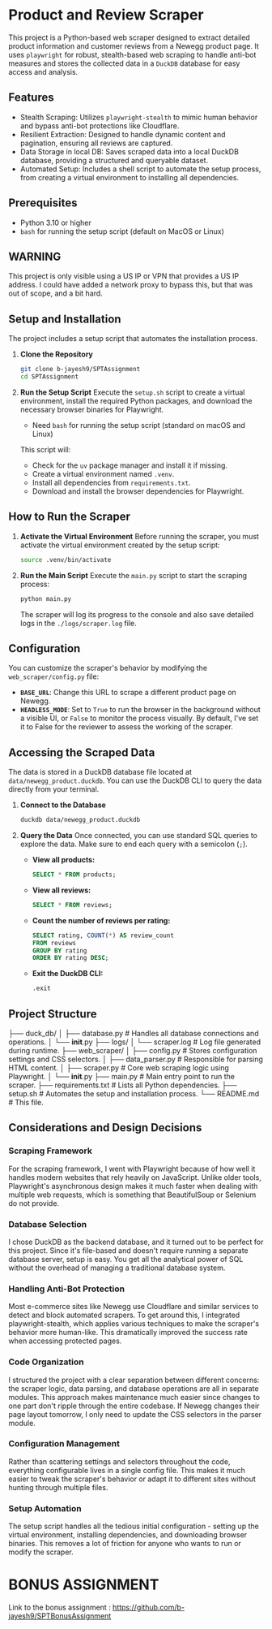 # Product and Review Scraper

This project is a Python-based web scraper designed to extract detailed product information and customer reviews from a Newegg product page. It uses `playwright` for robust, stealth-based web scraping to handle anti-bot measures and stores the collected data in a `DuckDB` database for easy access and analysis.

## Features

- Stealth Scraping: Utilizes `playwright-stealth` to mimic human behavior and bypass anti-bot protections like Cloudflare.
- Resilient Extraction: Designed to handle dynamic content and pagination, ensuring all reviews are captured.
- Data Storage in local DB: Saves scraped data into a local DuckDB database, providing a structured and queryable dataset.
- Automated Setup: Includes a shell script to automate the setup process, from creating a virtual environment to installing all dependencies.

## Prerequisites

- Python 3.10 or higher
- `bash` for running the setup script (default on MacOS or Linux)

## WARNING 
This project is only visible using a US IP or VPN that provides a US IP address. I could have added a network proxy to bypass this, but that was out of scope, and a bit hard.

## Setup and Installation

The project includes a setup script that automates the installation process.

1.  **Clone the Repository**
    ```bash
    git clone b-jayesh9/SPTAssignment
    cd SPTAssignment
    ```

2.  **Run the Setup Script**
    Execute the `setup.sh` script to create a virtual environment, install the required Python packages, and download the necessary browser binaries for Playwright.
    - Need `bash` for running the setup script (standard on macOS and Linux)

    This script will:
    - Check for the `uv` package manager and install it if missing.
    - Create a virtual environment named `.venv`.
    - Install all dependencies from `requirements.txt`.
    - Download and install the browser dependencies for Playwright.

## How to Run the Scraper

1.  **Activate the Virtual Environment**
    Before running the scraper, you must activate the virtual environment created by the setup script:
    ```bash
    source .venv/bin/activate
    ```

2.  **Run the Main Script**
    Execute the `main.py` script to start the scraping process:
    ```bash
    python main.py
    ```
    The scraper will log its progress to the console and also save detailed logs in the `./logs/scraper.log` file.

## Configuration

You can customize the scraper's behavior by modifying the `web_scraper/config.py` file:

- **`BASE_URL`**: Change this URL to scrape a different product page on Newegg.
- **`HEADLESS_MODE`**: Set to `True` to run the browser in the background without a visible UI, or `False` to monitor the process visually. By default, I've set it to False for the reviewer to assess the working of the scraper.

## Accessing the Scraped Data

The data is stored in a DuckDB database file located at `data/newegg_product.duckdb`. You can use the DuckDB CLI to query the data directly from your terminal.

1.  **Connect to the Database**
    ```bash
    duckdb data/newegg_product.duckdb
    ```

2.  **Query the Data**
    Once connected, you can use standard SQL queries to explore the data. Make sure to end each query with a semicolon (`;`).

    - **View all products:**
      ```sql
      SELECT * FROM products;
      ```

    - **View all reviews:**
      ```sql
      SELECT * FROM reviews;
      ```

    - **Count the number of reviews per rating:**
       ```sql
       SELECT rating, COUNT(*) AS review_count
       FROM reviews
       GROUP BY rating
       ORDER BY rating DESC;
       ```
    - **Exit the DuckDB CLI:**
      ```sql
      .exit
      ```
## Project Structure

├── duck_db/
│   ├── database.py       # Handles all database connections and operations.
│   └── __init__.py
├── logs/
│   └── scraper.log       # Log file generated during runtime.
├── web_scraper/
│   ├── config.py         # Stores configuration settings and CSS selectors.
│   ├── data_parser.py    # Responsible for parsing HTML content.
│   ├── scraper.py        # Core web scraping logic using Playwright.
│   └── __init__.py
├── main.py               # Main entry point to run the scraper.
├── requirements.txt      # Lists all Python dependencies.
├── setup.sh              # Automates the setup and installation process.
└── README.md             # This file.


## Considerations and Design Decisions
### Scraping Framework
For the scraping framework, I went with Playwright because of how well it handles modern websites that rely heavily on JavaScript.
Unlike older tools, Playwright's asynchronous design makes it much faster when dealing with multiple web requests,
which is something that BeautifulSoup or Selenium do not provide.
### Database Selection
I chose DuckDB as the backend database, and it turned out to be perfect for this project.
Since it's file-based and doesn't require running a separate database server, setup is easy.
You get all the analytical power of SQL without the overhead of managing a traditional database system.
### Handling Anti-Bot Protection
Most e-commerce sites like Newegg use Cloudflare and similar services to detect and block automated scrapers.
To get around this, I integrated playwright-stealth, which applies various techniques to make the scraper's behavior more human-like.
This dramatically improved the success rate when accessing protected pages.
### Code Organization
I structured the project with a clear separation between different concerns: the scraper logic, data parsing, and database operations are all in separate modules.
This approach makes maintenance much easier since changes to one part don't ripple through the entire codebase.
If Newegg changes their page layout tomorrow, I only need to update the CSS selectors in the parser module.

### Configuration Management
Rather than scattering settings and selectors throughout the code, everything configurable lives in a single config file. This makes it much easier to tweak the scraper's behavior or adapt it to different sites without hunting through multiple files.
### Setup Automation
The setup script handles all the tedious initial configuration - setting up the virtual environment, installing dependencies, and downloading browser binaries. This removes a lot of friction for anyone who wants to run or modify the scraper.



# BONUS ASSIGNMENT

Link to the bonus assignment : https://github.com/b-jayesh9/SPTBonusAssignment